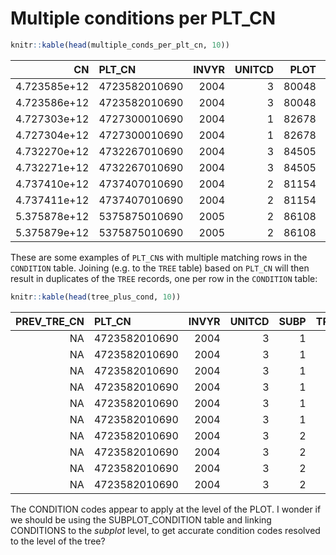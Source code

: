 # Multiple conditions per PLT_CN

``` r
knitr::kable(head(multiple_conds_per_plt_cn, 10))
```

|           CN | PLT_CN        | INVYR | UNITCD |  PLOT | CONDID | COND_STATUS_CD | COND_NONSAMPLE_REASN_CD | OWNCD | PLOT_UNIQUE_ID | COUNTYCD | STATECD |   n |
|-------------:|:--------------|------:|-------:|------:|-------:|---------------:|------------------------:|------:|:---------------|---------:|--------:|----:|
| 4.723585e+12 | 4723582010690 |  2004 |      3 | 80048 |      1 |              2 |                      NA |    11 | 16_3_37_80048  |       37 |      16 |   2 |
| 4.723586e+12 | 4723582010690 |  2004 |      3 | 80048 |      2 |              2 |                      NA |    11 | 16_3_37_80048  |       37 |      16 |   2 |
| 4.727303e+12 | 4727300010690 |  2004 |      1 | 82678 |      1 |              1 |                      NA |    11 | 16_1_49_82678  |       49 |      16 |   2 |
| 4.727304e+12 | 4727300010690 |  2004 |      1 | 82678 |      2 |              1 |                      NA |    11 | 16_1_49_82678  |       49 |      16 |   2 |
| 4.732270e+12 | 4732267010690 |  2004 |      3 | 84505 |      1 |              2 |                      NA |    11 | 16_3_59_84505  |       59 |      16 |   2 |
| 4.732271e+12 | 4732267010690 |  2004 |      3 | 84505 |      2 |              1 |                      NA |    11 | 16_3_59_84505  |       59 |      16 |   2 |
| 4.737410e+12 | 4737407010690 |  2004 |      2 | 81154 |      1 |              1 |                      NA |    11 | 16_2_85_81154  |       85 |      16 |   2 |
| 4.737411e+12 | 4737407010690 |  2004 |      2 | 81154 |      2 |              1 |                      NA |    11 | 16_2_85_81154  |       85 |      16 |   2 |
| 5.375878e+12 | 5375875010690 |  2005 |      2 | 86108 |      1 |              1 |                      NA |    11 | 16_2_3_86108   |        3 |      16 |   2 |
| 5.375879e+12 | 5375875010690 |  2005 |      2 | 86108 |      2 |              1 |                      NA |    11 | 16_2_3_86108   |        3 |      16 |   2 |

These are some examples of `PLT_CN`s with multiple matching rows in the
`CONDITION` table. Joining (e.g. to the `TREE` table) based on `PLT_CN`
will then result in duplicates of the `TREE` records, one per row in the
`CONDITION` table:

``` r
knitr::kable(head(tree_plus_cond, 10))
```

| PREV_TRE_CN | PLT_CN        | INVYR | UNITCD | SUBP | TREE |  PLOT | STATUSCD |  DIA |  HT | ACTUALHT | SPCD | CYCLE | TREE_UNIQUE_ID    | PLOT_UNIQUE_ID | COUNTYCD | STATECD | CONDID | COND_STATUS_CD | COND_NONSAMPLE_REASN_CD | OWNCD |
|------------:|:--------------|------:|-------:|-----:|-----:|------:|---------:|-----:|----:|---------:|-----:|------:|:------------------|:---------------|---------:|--------:|-------:|---------------:|------------------------:|------:|
|          NA | 4723582010690 |  2004 |      3 |    1 |    1 | 80048 |        1 | 17.0 |  34 |       34 |  101 |     2 | 16_3_37_80048_1_1 | 16_3_37_80048  |       37 |      16 |      1 |              2 |                      NA |    11 |
|          NA | 4723582010690 |  2004 |      3 |    1 |    1 | 80048 |        1 | 17.0 |  34 |       34 |  101 |     2 | 16_3_37_80048_1_1 | 16_3_37_80048  |       37 |      16 |      2 |              2 |                      NA |    11 |
|          NA | 4723582010690 |  2004 |      3 |    1 |    2 | 80048 |        1 |  5.0 |  19 |       19 |  101 |     2 | 16_3_37_80048_1_2 | 16_3_37_80048  |       37 |      16 |      1 |              2 |                      NA |    11 |
|          NA | 4723582010690 |  2004 |      3 |    1 |    2 | 80048 |        1 |  5.0 |  19 |       19 |  101 |     2 | 16_3_37_80048_1_2 | 16_3_37_80048  |       37 |      16 |      2 |              2 |                      NA |    11 |
|          NA | 4723582010690 |  2004 |      3 |    1 |    3 | 80048 |        1 |  8.3 |  22 |       22 |  101 |     2 | 16_3_37_80048_1_3 | 16_3_37_80048  |       37 |      16 |      1 |              2 |                      NA |    11 |
|          NA | 4723582010690 |  2004 |      3 |    1 |    3 | 80048 |        1 |  8.3 |  22 |       22 |  101 |     2 | 16_3_37_80048_1_3 | 16_3_37_80048  |       37 |      16 |      2 |              2 |                      NA |    11 |
|          NA | 4723582010690 |  2004 |      3 |    2 |    1 | 80048 |        1 |  7.5 |  26 |       26 |  101 |     2 | 16_3_37_80048_2_1 | 16_3_37_80048  |       37 |      16 |      1 |              2 |                      NA |    11 |
|          NA | 4723582010690 |  2004 |      3 |    2 |    1 | 80048 |        1 |  7.5 |  26 |       26 |  101 |     2 | 16_3_37_80048_2_1 | 16_3_37_80048  |       37 |      16 |      2 |              2 |                      NA |    11 |
|          NA | 4723582010690 |  2004 |      3 |    2 |    2 | 80048 |        1 |  8.9 |  26 |       26 |  101 |     2 | 16_3_37_80048_2_2 | 16_3_37_80048  |       37 |      16 |      1 |              2 |                      NA |    11 |
|          NA | 4723582010690 |  2004 |      3 |    2 |    2 | 80048 |        1 |  8.9 |  26 |       26 |  101 |     2 | 16_3_37_80048_2_2 | 16_3_37_80048  |       37 |      16 |      2 |              2 |                      NA |    11 |

The CONDITION codes appear to apply at the level of the PLOT. I wonder
if we should be using the SUBPLOT_CONDITION table and linking CONDITIONS
to the *subplot* level, to get accurate condition codes resolved to the
level of the tree?
